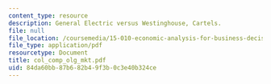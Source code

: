 ```yaml
---
content_type: resource
description: General Electric versus Westinghouse, Cartels.
file: null
file_location: /coursemedia/15-010-economic-analysis-for-business-decisions-fall-2004/84da60bb87b682b49f3b0c3e40b324ce_col_comp_olg_mkt.pdf
file_type: application/pdf
resourcetype: Document
title: col_comp_olg_mkt.pdf
uid: 84da60bb-87b6-82b4-9f3b-0c3e40b324ce
---
```

